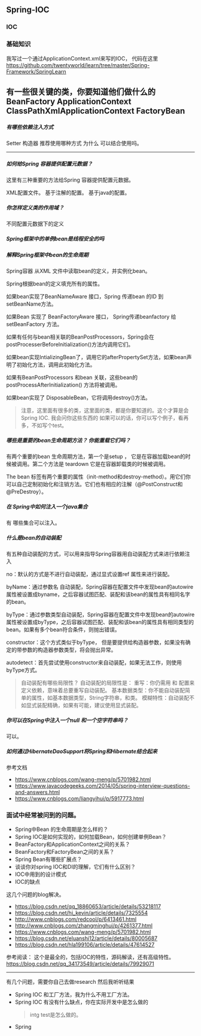 
## Spring-IOC


### IOC

### 基础知识
我写过一个通过ApplicationContext.xml来写的IOC， 代码在这里
https://github.com/twentyworld/learn/tree/master/Spring-Framework/SpringLearn

有一些很关键的类，你要知道他们做什么的
BeanFactory
ApplicationContext
ClassPathXmlApplicationContext
FactoryBean
---
##### 有哪些依赖注入方式
Setter 构造器
推荐使用哪种方式 为什么
可以结合使用吗。

---
##### 如何给Spring 容器提供配置元数据？

这里有三种重要的方法给Spring 容器提供配置元数据。

XML配置文件。
基于注解的配置。
基于java的配置。

#####  你怎样定义类的作用域？
不同配置元数据下的定义

##### Spring框架中的单例bean是线程安全的吗

#####  解释Spring框架中bean的生命周期

Spring容器 从XML 文件中读取bean的定义，并实例化bean。

Spring根据bean的定义填充所有的属性。

如果bean实现了BeanNameAware 接口，Spring 传递bean 的ID 到 setBeanName方法。

如果Bean 实现了 BeanFactoryAware 接口， Spring传递beanfactory 给setBeanFactory 方法。

如果有任何与bean相关联的BeanPostProcessors，Spring会在postProcesserBeforeInitialization()方法内调用它们。

如果bean实现IntializingBean了，调用它的afterPropertySet方法，如果bean声明了初始化方法，调用此初始化方法。

如果有BeanPostProcessors 和bean 关联，这些bean的postProcessAfterInitialization() 方法将被调用。

如果bean实现了 DisposableBean，它将调用destroy()方法。

> 注意，这里面有很多的类，这里面的类，都是你要知道的。这个才算是会Spring IOC.
> 我会问你这些东西的
> 如果可以的话，你可以写个例子，看再多，不如写个test。

##### 哪些是重要的bean生命周期方法？ 你能重载它们吗？

有两个重要的bean 生命周期方法，第一个是setup ， 它是在容器加载bean的时候被调用。第二个方法是 teardown  它是在容器卸载类的时候被调用。

The bean 标签有两个重要的属性（init-method和destroy-method）。用它们你可以自己定制初始化和注销方法。它们也有相应的注解（@PostConstruct和@PreDestroy）。

##### 在 Spring中如何注入一个java集合
有 哪些集合可以注入。

##### 什么是bean的自动装配
有五种自动装配的方式，可以用来指导Spring容器用自动装配方式来进行依赖注入

no：默认的方式是不进行自动装配，通过显式设置ref 属性来进行装配。

byName：通过参数名 自动装配，Spring容器在配置文件中发现bean的autowire属性被设置成byname，之后容器试图匹配、装配和该bean的属性具有相同名字的bean。

byType：通过参数类型自动装配，Spring容器在配置文件中发现bean的autowire属性被设置成byType，之后容器试图匹配、装配和该bean的属性具有相同类型的bean。如果有多个bean符合条件，则抛出错误。

constructor：这个方式类似于byType， 但是要提供给构造器参数，如果没有确定的带参数的构造器参数类型，将会抛出异常。

autodetect：首先尝试使用constructor来自动装配，如果无法工作，则使用byType方式。


>自动装配有哪些局限性？
>自动装配的局限性是：
>重写：你仍需用 <constructor-arg>和 <property> 配置来定义依赖，意味着总要重写自动装配。
>基本数据类型：你不能自动装配简单的属性，如基本数据类型，String字符串，和类。
>模糊特性：自动装配不如显式装配精确，如果有可能，建议使用显式装配。

##### 你可以在Spring中注入一个null 和一个空字符串吗？

可以。

##### 如何通过HibernateDaoSupport将Spring和Hibernate结合起来

参考文档
- https://www.cnblogs.com/wang-meng/p/5701982.html
- https://www.javacodegeeks.com/2014/05/spring-interview-questions-and-answers.html
- https://www.cnblogs.com/liangyihui/p/5917773.html

### 面试中经常被问到的问题。
- Spring中Bean 的生命周期是怎么样的？
- Spring IOC是如何实现的，如何加载Bean，如何创建单例Bean？
- BeanFactory和ApplicationContext之间的关系？
- BeanFactory和FactoryBean之间的关系？
- Spring Bean有哪些扩展点？
- 谈谈你对spring IOC和DI的理解，它们有什么区别？
- IOC中用到的设计模式
- IOC的缺点

这几个问题的blog解决。
- https://blog.csdn.net/qq_18860653/article/details/53218117
- https://blog.csdn.net/hi_kevin/article/details/7325554
- http://www.cnblogs.com/redcool/p/6413461.html
- http://www.cnblogs.com/zhangminghui/p/4261377.html
- https://www.cnblogs.com/wang-meng/p/5701982.html
- https://blog.csdn.net/eluanshi12/article/details/80005687
- https://blog.csdn.net/hla199106/article/details/47614527

参考阅读：
这个是最全的，包括IOC的特性，源码解读，还有高级特性。
https://blog.csdn.net/qq_34173549/article/details/79929071

---
有几个问题，需要你自己去做research
然后我听听结果
- Spring IOC 和工厂方法，我为什么不用工厂方法。
- Spring IOC 有没有什么缺点，你在实际开发中是怎么做的
    > intg test是怎么做的。
- Spring
